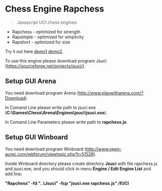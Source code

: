 # Chess Engine Rapchess
>Javascript UCI chess engines.
* Rapchess - optimized for strength
* Rapsimple - optimized for simplicity
* Rapshort - optimized for size

Try it out here <a href="https://thibor.github.io/Rapchess/">demo1</a> <a href="https://codepen.io/thibor/pen/RYJYrp">demo2</a>.

To use this engine please download program Jsuci (https://sourceforge.net/projects/jsuci/).

## Setup GUI Arena

You need download program Arena (http://www.playwitharena.com/?Download).

In Comand Line please write path to jsuci.exe (<b>C:\Games\Chess\Arena\Engines\jsuci\jsuci.exe</b>).

In Comand Line Parameters please write path to <b>rapchess.js</b>.
 
 ## Setup GUI Winboard
 
 You need download program Winboard (http://www.open-aurec.com/wbforum/viewtopic.php?t=51528).
 
Inside Winboard directory please create directory <b>Jsuci</b> with file rapchess.js and jsuci.exe, and you should click in menu <b>Engine / Edit Engine List</b> and add line:
 
<b>"Rapchess" -fd "..\Jsuci" -fcp "jsuci.exe rapchess.js" /fUCI</b>

